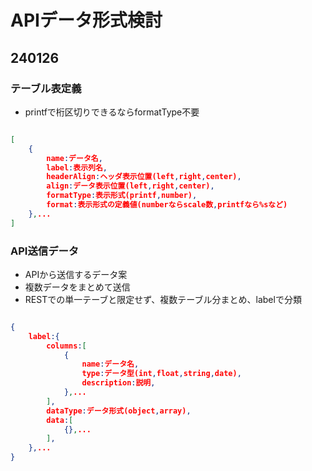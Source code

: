# APIデータ形式検討

## 240126

### テーブル表定義

- printfで桁区切りできるならformatType不要

```json

[
    {
        name:データ名,
        label:表示列名,
        headerAlign:ヘッダ表示位置(left,right,center),
        align:データ表示位置(left,right,center),
        formatType:表示形式(printf,number),
        format:表示形式の定義値(numberならscale数,printfなら%sなど)
    },...
]

```

### API送信データ

- APIから送信するデータ案
- 複数データをまとめて送信
- RESTでの単一テーブと限定せず、複数テーブル分まとめ、labelで分類

```json

{
    label:{
        columns:[
            {
                name:データ名,
                type:データ型(int,float,string,date),
                description:説明,
            },...
        ],
        dataType:データ形式(object,array),
        data:[
            {},...
        ],
    },...
}

```
